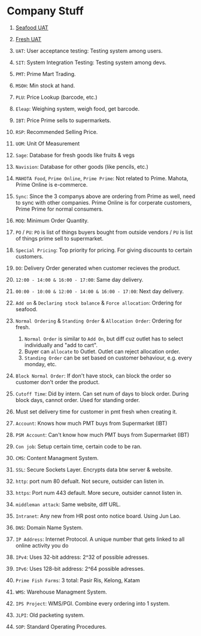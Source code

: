 # Company Stuff
1. [Seafood UAT](https://pmtfresh-uat.primesupermarket.com/login.php)
1. [Fresh UAT](https://pmtseafood-uat.primesupermarket.com/login.php)
1. `UAT`: User acceptance testing: Testing system among users.
1. `SIT`: System Integration Testing: Testing system among devs.
1. `PMT`: Prime Mart Trading.
1. `MSOH`: Min stock at hand.
1. `PLU`: Price Lookup (barcode, etc.)
1. `Eleap`: Weighing system, weigh food, get barcode.
1. `IBT`: Price Prime sells to supermarkets.
1. `RSP`: Recommended Selling Price.
1. `UOM`: Unit Of Measurement
1. `Sage`: Database for fresh goods like fruits & vegs
1. `Navision`: Database for other goods (like pencils, etc.)
1. `MAHOTA Food`, `Prime Online`, `Prime Prime`: Not related to Prime. Mahota, Prime Online is e-commerce.
1. `Sync`: Since the 3 companys above are ordering from Prime as well, need to sync with other companies. Prime Online is for corperate customers, Prime Prime for normal consumers.
1. `MOQ`: Minimum Order Quantity.
1. `PO` / `PU`: `PO` is list of things buyers bought from outside vendors / `PU` is list of things prime sell to supermarket.
1. `Special Pricing`: Top priority for pricing. For giving discounts to certain customers.
1. `DO`: Delivery Order generated when customer recieves the product.
1. `12:00 - 14:00 & 16:00 - 17:00`: Same day delivery.
1. `00:00 - 10:00 & 12:00 - 14:00 & 16:00 - 17:00`: Next day delivery.
1. `Add on` & `Declaring stock balance` & `Force allocation`: Ordering for seafood.
1. `Normal Ordering` & `Standing Order` & `Allocation Order`: Ordering for fresh.
    1. `Normal Order` is similar to `Add On`, but diff cuz outlet has to select individually and "add to cart". 
    1.  Buyer can `allocate` to Outlet. Outlet can reject allocation order. 
    1. `Standing Order` can be set based on customer behaviour, e.g. every monday, etc.
1. `Block Normal Order`: If don't have stock, can block the order so customer don't order the product.
1. `Cutoff Time`: Did by intern. Can set num of days to block order. During block days, cannot order. Used for standing order.
1. Must set delivery time for customer in pmt fresh when creating it.

1. `Account`: Knows how much PMT buys from Supermarket (IBT)
1. `PSM Account`: Can't know how much PMT buys from Supermarket (IBT)
1. `Con job`: Setup certain time, certain code to be ran.
1. `CMS`: Content Managment System.
1. `SSL`: Secure Sockets Layer. Encrypts data btw server & website.
1. `http`: port num 80 defualt. Not secure, outsider can listen in.
1. `https`: Port num 443 default. More secure, outsider cannot listen in.
1. `middleman attack`: Same website, diff URL.
1. `Intranet`: Any new from HR post onto notice board. Using Jun Lao.
1. `DNS`: Domain Name System. 
1. `IP Address`: Internet Protocol. A unique number that gets linked to all online activity you do
1. `IPv4`: Uses 32-bit address: 2^32 of possible adresses.
1. `IPv6`: Uses 128-bit address: 2^64 possible adresses.
1. `Prime Fish Farms`: 3 total: Pasir Ris, Kelong, Katam
1. `WMS`: Warehouse Managment System.
1. `IPS Project`: WMS/PGI. Combine every ordering into 1 system.
1. `JLPI`: Old packeting system.
1. `SOP`: Standard Operating Procedures.